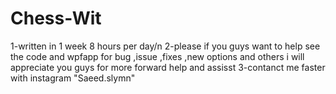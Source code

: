 # Chess-Wit
1-written in 1 week 8 hours per day/n
2-please if you guys want to help see the code and wpfapp for bug ,issue ,fixes ,new options and others i will appreciate you guys for more forward help and assisst
3-contanct me faster with instagram "Saeed.slymn"

